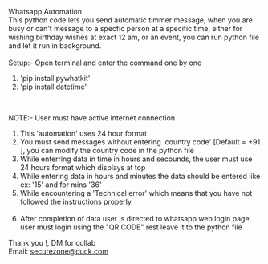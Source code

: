 Whatsapp Automation <br>
This python code lets you send automatic timmer message, when you are busy or can't message to a specfic person at a specific time, either for wishing birthday wishes at exact 12 am, or an event, you can run python file and let it run in background. 
<BR> <br>
Setup:- Open terminal and enter the command one by one <br>
1. 'pip install pywhatkit' <br>
2. 'pip install datetime' <br>

<br>

NOTE:- User must have active internet connection<br> 
1. This 'automation' uses 24 hour format <br>
2. You must send messages <underline>without entering 'country code'</underline> [Default = +91 ], you can modify the country code in the python file <br>
3. While enterring data in time in hours and secounds, the user must use 24 hours format which displays at top <br>
4. While entering data in hours and minutes the data should be entered like ex: '15' and for mins '36' <br>
5. While encountering a 'Technical error' which means that you have not followed the instructions properly <br> <br>
6. After completion of data user is directed to whatsapp web login page, user must login using the "QR CODE" rest leave it to the python file

Thank you !, DM for collab  <br>
Email: securezone@duck.com
